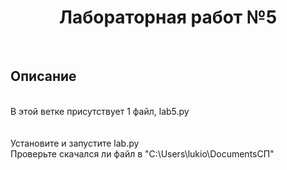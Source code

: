 <a> <h1 align="center"> Лабораторная работ №5 </h1></a>
<br>
<a> <h2 align="left"> Описание </h2></a>
<br>
В этой ветке присутствует 1 файл, lab5.py
<br>
<br>
<br>
Установите и запустите lab.py
<br>
Проверьте скачался ли файл в "C:\Users\lukio\DocumentsСП"
